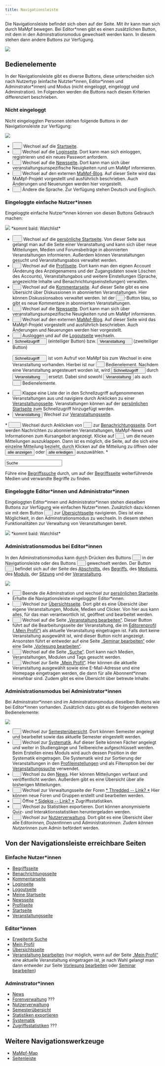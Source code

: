 ```yaml
---
title: Navigationsleiste
---
```

Die Navigationsleiste befindet sich oben auf der Seite. Mit ihr kann man sich durch MaMpf bewegen. Bei Editor\*nnen gibt es einen zusätzlichen Button, mit dem in den Adminstrationsmodus gewechselt werden kann. In diesem stehen dann andere Buttons zur Verfügung.

![](/img/Lektionen_navbar.png)

## Bedienelemente
In der Navigationsleiste gibt es diverse Buttons, diese unterscheiden sich nach Nutzertyp (einfache Nutzter\*innen, Editor\*innen und Adminstrator\*innen) und Modus (nicht eingeloggt, eingeloggt und Adminstration). Im Folgenden werden die Buttons nach diesen Kriterien differenziert beschrieben.

### Nicht eingeloggt
Nicht eingeloggten Personen stehen folgende Buttons in der Navigationsleiste zur Verfügung:

![](/img/navbar_logged_out.png)

* <button name="button"><a href="/mampf/de/docs/home-page" target="_self"><img src="https://media.githubusercontent.com/media/MaMpf-HD/mampf/docs/docs/static/img/mampf-logo.png" height="15"/></a></button> Wechsel auf die <a href="/mampf/de/docs/home-page" target="_self">Startseite</a>.
* <button name="button"><a href="/mampf/de/docs/login" target="_self"><img src="https://media.githubusercontent.com/media/MaMpf-HD/mampf/docs/docs/static/img/sign-in-alt-solid.png" height="12"/></a></button> Wechsel auf die <a href="/mampf/de/docs/login" target="_self">Loginseite</a>. Dort kann man sich einloggen, registrieren und ein neues Passwort anfordern.
* <button name="button"><a href="/mampf/de/docs/news" target="_self"><img src="https://media.githubusercontent.com/media/MaMpf-HD/mampf/docs/docs/static/img/newspaper-regular.png" height="12"/></a></button> Wechsel auf die <a href="/mampf/de/docs/news" target="_self">Newsseite</a>. Dort kann man sich über veranstaltungsunspezifische Neuigkeiten rund um MaMpf informieren.
* <button name="button"><a href="https://mampf.blog/" target="_self"><img src="https://media.githubusercontent.com/media/MaMpf-HD/mampf/docs/docs/static/img/blog-solid.png" height="12"/></a></button> Wechsel auf den externen <a href="https://mampf.blog/" target="_self">MaMpf-Blog</a>. Auf dieser Seite wird das MaMpf-Projekt vorgestellt und ausführlich beschrieben. Auch Änderungen und Neuerungen werden hier vorgestellt.
* <button name="button"><img src="https://media.githubusercontent.com/media/MaMpf-HD/mampf/docs/docs/static/img/language-solid.png" height="12"/></button> Ändere die Sprache. Zur Verfügung stehen Deutsch und Englisch.

### Eingeloggte einfache Nutzer*innen
Eingeloggte einfache Nutzer\*innen können von diesen Buttons Gebrauch machen:

![](/img/navbar_generic.png)
\*kommt bald: Watchlist\*

* <button name="button"><a href="/mampf/de/docs/my-home-page" target="_self"><img src="https://media.githubusercontent.com/media/MaMpf-HD/mampf/docs/docs/static/img/mampf-logo.png" height="15"/></a></button> Wechsel auf die <a href="/mampf/de/docs/my-home-page" target="_self">persönliche Startseite</a>. Von dieser Seite aus gelangt man auf die Seite einer Veranstaltung und kann sich über neue Mitteilungen, Medien und Forumsbeiträge in abonnierten Veranstaltungen informieren. Außerdem können Veranstaltungen gesucht und Veranstaltungsabos verwaltet werden.
* <button name="button"><a href="/mampf/de/docs/profile" target="_self"><img src="https://media.githubusercontent.com/media/MaMpf-HD/mampf/docs/docs/static/img/user-cog-solid.png" height="12"/></a></button> Wechsel auf die <a href="/mampf/de/docs/profile" target="_self">Profilseite</a>. Dort kann man den eignen Account (Änderung des Anzeigenamens und der Zugangsdaten sowie Löschen des Accounts), Veranstaltungabos und weitere Einstellungen (Sprache, angezeichte Inhalte und Benachrichtungseinstellungen) verwalten.
* <button name="button"><a href="/mampf/de/docs/comments" target="_self"><img src="https://media.githubusercontent.com/media/MaMpf-HD/mampf/docs/docs/static/img/comments-regular.png" height="12"/></a></button> Wechsel auf die <a href="/mampf/de/docs/comments" target="_self">Kommentarseite</a>. Auf dieser Seite gibt es eine Übersicht über Diskussionen in abonnierten Veranstaltungen. Hier können Diskussionsabos verwaltet werden. Ist der <button name="button"><img src="https://media.githubusercontent.com/media/MaMpf-HD/mampf/docs/docs/static/img/comments-regular-blue.png" height="12"/></button>-Button blau, so gibt es neue Kommentare in abonnierten Veranstaltungen.
* <button name="button"><a href="/mampf/de/docs/news" target="_self"><img src="https://media.githubusercontent.com/media/MaMpf-HD/mampf/docs/docs/static/img/newspaper-regular.png" height="12"/></a></button> Wechsel auf die <a href="/mampf/de/docs/news" target="_self">Newsseite</a>. Dort kann man sich über veranstaltungsunspezifische Neuigkeiten rund um MaMpf informieren.
* <button name="button"><a href="https://mampf.blog/" target="_self"><img src="https://media.githubusercontent.com/media/MaMpf-HD/mampf/docs/docs/static/img/blog-solid.png" height="12"/></a></button> Wechsel auf den externen <a href="https://mampf.blog/" target="_self">MaMpf-Blog</a>. Auf dieser Seite wird das MaMpf-Projekt vorgestellt und ausführlich beschrieben. Auch Änderungen und Neuerungen werden hier vorgestellt.
* <button name="button"><a href="/mampf/de/docs/logout" target="_self"><img src="https://media.githubusercontent.com/media/MaMpf-HD/mampf/docs/docs/static/img/sign-out-alt-solid.png" height="12"/></a></button> Ausloggen und auf die <a href="/mampf/de/docs/logout" target="_self">Logoutseite</a> wechseln.
* <button name="button">Schnellzugriff <img src="https://media.githubusercontent.com/media/MaMpf-HD/mampf/docs/docs/static/img/arrow-drop-down.png" height="12"/></button>   (einteiliger Button) bzw. <button name="button">Veranstaltung <img src="https://media.githubusercontent.com/media/MaMpf-HD/mampf/docs/docs/static/img/arrow-drop-down.png" height="12"/></button> (zweiteiliger Button) <br></br>
<button name="button">Schnellzugriff <img src="https://media.githubusercontent.com/media/MaMpf-HD/mampf/docs/docs/static/img/arrow-drop-down.png" height="12"/></button> ist vom Aufruf von MaMpf bis zum Wechsel in eine Veranstaltung vorhanden. Hierbei ist nur <button name="button"><img src="https://media.githubusercontent.com/media/MaMpf-HD/mampf/docs/docs/static/img/arrow-drop-down.png" height="12"/></button> Bedienelement. Nachdem eine Veranstaltung angesteuert worden ist, wird <button name="button">Schnellzugriff <img src="https://media.githubusercontent.com/media/MaMpf-HD/mampf/docs/docs/static/img/arrow-drop-down.png" height="12"/></button> durch <button name="button">Veranstaltung <img src="https://media.githubusercontent.com/media/MaMpf-HD/mampf/docs/docs/static/img/arrow-drop-down.png" height="12"/></button> ersetzt. Dabei sind sowohl <button name="button">Veranstaltung</button> als auch <button name="button"><img src="https://media.githubusercontent.com/media/MaMpf-HD/mampf/docs/docs/static/img/arrow-drop-down.png" height="12"/></button> Bedienelemente.
<ul>
 <li> <button name="button"><img src="https://media.githubusercontent.com/media/MaMpf-HD/mampf/docs/docs/static/img/arrow-drop-down.png" height="12"/></button> Klappe eine Liste der in den Schnellzugriff aufgenommenen Veranstaltungen aus und navigiere durch Anklicken zu einer <a href="/mampf/de/docs/event-series" target="_self">Veranstaltungsseite</a>. Veranstaltungen können auf der <a href="/mampf/de/docs/my-home-page" target="_self">persönlichen Startseite</a> zum Schnellzugriff hinzugefügt werden.</li>
 <li> <a href="/mampf/de/docs/event-series" target="_self"><button name="button">Veranstaltung</button></a> Wechsel zur <a href="/mampf/de/docs/event-series" target="_self">Veranstaltungsseite</a>.</li>
</ul>
* <a href="/mampf/de/docs/notifications" target="_self"><button name="button"><img src="https://media.githubusercontent.com/media/MaMpf-HD/mampf/docs/docs/static/img/bell-regular.png" height="12"/><img src="https://media.githubusercontent.com/media/MaMpf-HD/mampf/docs/docs/static/img/arrow-drop-down.png" height="12"/></button></a> Wechsel durch Anklicken von <a href="/mampf/de/docs/notifications" target="_self"><button name="button"><img src="https://media.githubusercontent.com/media/MaMpf-HD/mampf/docs/docs/static/img/bell-regular.png" height="12"/></button></a> zur <a href="/mampf/de/docs/notifications" target="_self">Benachrichtungsseite</a>. Dort werden Nachrichten zu abonnierten Veranstaltungen, MaMpf-News und Informationen zum Kursangebot angezeigt. Klicke auf <button name="button"><img src="https://media.githubusercontent.com/media/MaMpf-HD/mampf/docs/docs/static/img/arrow-drop-down.png" height="12"/></button>, um die neuen Mitteilungen auszuklappen. Dann ist es möglich, die Seite, auf die sich eine einzelne Mitteilung bezieht, durch Klicken auf die Mitteilung zu öffnen oder <a href="/mampf/de/docs/notifications" target="_self"><button name="button">alle anzeigen</button></a> oder <button name="button">alle erledigen</button> auszuwählen.
* <form><p><label for="fname"></label><input type="text" id="fname" name="fname" value="Suche"></input></p></form> Führe eine <a href="/mampf/de/docs/search-results" target="_self">Begriffssuche</a> durch, um auf der <a href="/mampf/de/docs/tag" target="_self">Begriffsseite</a> weiterführende Medien und verwandte Begriffe zu finden.

### Eingeloggte Editor\*innen und Administrator\*innen

Eingeloggten Editor\*innen und Administrator\*innen stehen dieselben Buttons zur Verfügung wie einfachen Nutzer\*innen. Zusätzlich dazu können sie mit dem Button <a href="/mampf/de/docs/ed-overview" target="_self"><button name="button"><img src="https://media.githubusercontent.com/media/MaMpf-HD/mampf/docs/docs/static/img/tools-solid.png" height="12"/></button></a> zur <a href="/mampf/de/docs/ed-overview" target="_self">Übersichtsseite</a> navigieren. Dies ist eine Möglichkeit, in den Adminstrationsmodus zu wechseln. In diesem stehen Funktionalitäten zur Verwaltung von Veranstaltungen bereit.

![](/img/navbar_ed.png)
\*kommt bald: Watchlist\*

### Administrationsmodus bei Editor\*innen

In den Adminstrationsmodus kann durch Drücken des Buttons <button name="button"><img src="https://media.githubusercontent.com/media/MaMpf-HD/mampf/docs/docs/static/img/tools-solid.png" height="12"/></button> in der Navigationsleiste oder des Buttons <button name="button"><img src="https://media.githubusercontent.com/media/MaMpf-HD/mampf/docs/docs/static/img/edit-regular.png" height="12"/></button> gewechselt werden. Der Button <button name="button"><img src="https://media.githubusercontent.com/media/MaMpf-HD/mampf/docs/docs/static/img/edit-regular.png" height="12"/></button> befindet sich auf der Seite des [Abschnitts](section), des [Begriffs](tag), des [Mediums](medium), des [Moduls](module), der [Sitzung](session) und der [Veranstaltung](event-series.md).

![](/img/navbar_ed_ad.png)

* <a href="/mampf/de/docs/my-home-page" target="_self"><button name="button"><img src="https://media.githubusercontent.com/media/MaMpf-HD/mampf/docs/docs/static/img/mampf-logo.png" height="12"/></button></a> Beende die Adminstration und wechsel zur <a href="/mampf/de/docs/my-home-page" target="_self">persönlichen Startseite</a>. Erhalte die Navigationsleiste eingeloggter Editor*innen.
* <a href="/mampf/de/docs/ed-overview" target="_self"><button name="button"><img src="https://media.githubusercontent.com/media/MaMpf-HD/mampf/docs/docs/static/img/home-solid.png" height="12"/></button></a> Wechsel zur <a href="/mampf/de/docs/ed-overview" target="_self">Übersichtsseite</a>. Dort gibt es eine Übersicht über eigene Veranstaltungen, Module, Medien und Clicker. Von hier aus kann alles, für das man verantwortlich ist, geöffnet und bearbeitet werden.
* <a href="/mampf/de/docs/ed-edit-event-series" target="_self"><button name="button"><img src="https://media.githubusercontent.com/media/MaMpf-HD/mampf/docs/docs/static/img/chalkboard-user-solid.png" height="12"/></button></a> Wechsel auf die Seite <a href="/mampf/de/docs/ed-edit-event-series" target="_self">„Veranstaltung bearbeiten“</a>. Dieser Button führt auf die Bearbeitungsseite der Veranstaltung, die im <a href="/mampf/de/docs/ed-profile" target="_self">Editorenprofil („Mein Profil“)</a> als aktuelle Veranstaltung eingetragen ist. Falls dort keine Veranstaltung ausgewählt ist, wird dieser Button nicht angezeigt. Ansonsten führt er entweder auf eine Seite <a href="/mampf/de/docs/ed-edit-seminar" target="_self">„Seminar bearbeiten“</a> oder eine Seite <a href="/mampf/de/docs/ed-edit-lecture" target="_self">„Vorlesung bearbeiten“</a>.
* <a href="/mampf/de/docs/ed-search-extended" target="_self"><button name="button"><img src="https://media.githubusercontent.com/media/MaMpf-HD/mampf/docs/docs/static/img/magnifying-glass-solid.png" height="12"/></button></a> Wechsel auf die Seite <a href="/mampf/de/docs/ed-search-extended" target="_self">„Suche“</a>. Dort kann nach Medien, Veranstaltungen, Modulen und Tags gesucht werden.
* <a href="/mampf/de/docs/ed-profile" target="_self"><button name="button"><img src="https://media.githubusercontent.com/media/MaMpf-HD/mampf/docs/docs/static/img/user-solid.png" height="12"/></button></a>  Wechsel zur Seite <a href="/mampf/de/docs/ed-profile" target="_self">„Mein Profil“</a>. Hier können die aktuelle Veranstaltung ausgewählt sowie eine E-Mail-Adresse und eine Homepage eingetragen werden, die dann für alle Abonnent*innen einsehbar sind. Zudem gibt es eine Übersicht über betreute Inhalte.

### Administrationsmodus bei Administrator\*innen
Bei Adminstrator\*innen sind im Adminstrationsmodus dieselben Buttons wie bei Editor\*innen vorhanden. Zusätzlich dazu gibt es die folgenden weiteren Bedienelemente:

![](/img/navbar_ad_ad.png)

* <a href="/mampf/de/docs/ad-semester-overview" target="_self"><button name="button"><img src="https://media.githubusercontent.com/media/MaMpf-HD/mampf/docs/docs/static/img/calendar-alt-regular.png" height="12"/></button></a> Wechsel zur <a href="/mampf/de/docs/ad-semester-overview" target="_self">Semesterübersicht</a>. Dort können Semester angelegt und bearbeitet sowie das aktuelle Semester eingestellt werden.
* <a href="/mampf/de/docs/ad-systematics" target="_self"><button name="button"><img src="https://media.githubusercontent.com/media/MaMpf-HD/mampf/docs/docs/static/img/clipboard-list-solid.png" height="12"/></button></a> Wechsel zur <a href="/mampf/de/docs/ad-systematics" target="_self">Systematik</a>. Auf dieser Seite können Fächer angelegt und weiter in Studiengänge und Teilbereiche aufgeschlüsselt werden. Beim Erstellen eines Moduls wird auch dessen Position in der Systematik eingetragen. Die Systematik wird zur Sortierung der Veranstaltungen in den <a href="/mampf/de/docs/profile" target="_self">Profileinstellungen</a> und als Filteroption bei der <a href="/mampf/de/docs/ed-search-extended" target="_self">Veranstaltungssuche</a> verwendet.
* <a href="/mampf/de/docs/ad-news" target="_self"><button name="button"><img src="https://media.githubusercontent.com/media/MaMpf-HD/mampf/docs/docs/static/img/newspaper-regular.png" height="12"/></button></a> Wechsel zu den <a href="/mampf/de/docs/ad-news" target="_self">News</a>. Hier können Mitteilungen verfasst und veröffentlicht werden. Außerdem gibt es eine Übersicht über alle bisherigen Mitteilungen.
* <button name="button"><img src="https://media.githubusercontent.com/media/MaMpf-HD/mampf/docs/docs/static/img/comment-alt-solid.png" height="12"/></button> Wechsel zur Verwaltungsseite der Foren <a href="https://github.com/thredded/thredded" target="_self">* Thredded -- Link? *</a> Hier können neue Foren und Gruppen erstellt und bearbeiten werden.
* <button name="button"><img src="https://media.githubusercontent.com/media/MaMpf-HD/mampf/docs/docs/static/img/chart-line-solid.png" height="12"/></button> Öffne <a href="https://sidekiq.org/" target="_self">* Sidekiq -- Link? *</a> Zugriffsstatistiken.
* <button name="button"><img src="https://media.githubusercontent.com/media/MaMpf-HD/mampf/docs/docs/static/img/download-solid.png" height="12"/></button> Wechsel zu Statistiken exportieren. Dort können anonymisierte Quiz- und Interaktionsstatistiken heruntergeladen werden.
* <a href="/mampf/de/docs/ad-manage-users" target="_self"><button name="button"><img src="https://media.githubusercontent.com/media/MaMpf-HD/mampf/docs/docs/static/img/users-cog-solid-1.png" height="12"/></button></a> Wechsel zur <a href="/mampf/de/docs/ad-manage-users" target="_self">Nutzerverwaltung</a>. Dort gibt es eine Übersicht über alle Editor*innen, Dozent*innen und Administrator*innen. Zudem können Nutzer*innen zum Admin befördert werden.

## Von der Navigationsleiste erreichbare Seiten
### Einfache Nutzer\*innen
* [Begriffsseite](tag.md)
* [Benachrichtungsseite](notifications.md)
* [Kommentarseite](comments.md)
* [Loginseite](login.md)
* [Logoutseite](logout.md)
* [Meine Startseite](my-home-page.md)
* [Newsseite](news.md)
* [Profilseite](profile.md)
* [Startseite](home-page.md)
* [Veranstaltungsseite](event-series.md)

### Editor\*innen
* [Erweiterte Suche](ed-search-extended)
* [Mein Profil](ed-profile)
* [Übersichtsseite](ed-overview)
* [Veranstaltung bearbeiten](ed-edit-event-series) (nur möglich, wenn auf der Seite [„Mein Profil“](ed-profile) eine aktuelle Veranstaltung eingetragen ist, je nach Wahl gelangt man dann entweder zur Seite [Vorlesung bearbeiten](ed-edit-lecture) oder [Seminar bearbeiten](ed-edit-seminar))

### Adminstrator\*innen
* [News](ad-news)
* [Forenverwaltung](ad-manage-forums) ???
* [Nutzerverwaltung](ad-manage-users)
* [Semesterübersicht](ad-semester-overview)
* [Statistiken exportieren](ad-export-stats)
* [Systematik](ad-systematics)
* [Zugriffsstatistiken](ad-stats) ???

## Weitere Navigationswerkzeuge
* [MaMpf-Map](mampf-maps.md)
* [Seitenleiste](sidebar.md)
